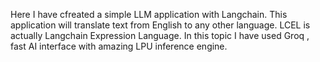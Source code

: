 Here I have cfreated a simple LLM application with Langchain. This application will translate text from English to any other language. LCEL is actually Langchain Expression Language. In this topic I have used Groq , fast AI interface with amazing LPU inference engine.

